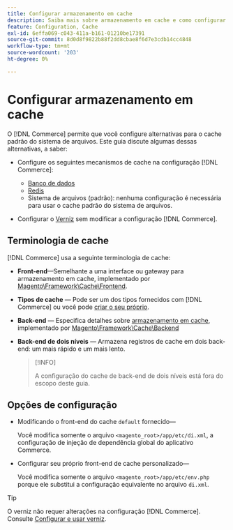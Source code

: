```yaml
---
title: Configurar armazenamento em cache
description: Saiba mais sobre armazenamento em cache e como configurar mecanismos de cache para o aplicativo do Adobe Commerce.
feature: Configuration, Cache
exl-id: 6effa069-c043-411a-b161-01210be17391
source-git-commit: 8d0d8f9822b88f2dd8cbae8f6d7e3cdb14cc4848
workflow-type: tm+mt
source-wordcount: '203'
ht-degree: 0%

---
```


# Configurar armazenamento em cache

O [!DNL Commerce] permite que você configure alternativas para o cache padrão do sistema de arquivos. Este guia discute algumas dessas alternativas, a saber:

- Configure os seguintes mecanismos de cache na configuração [!DNL Commerce]:

   - [Banco de dados](https://developer.adobe.com/commerce/php/development/cache/partial/database-caching/)
   - [Redis](config-redis.md)
   - Sistema de arquivos (padrão): nenhuma configuração é necessária para usar o cache padrão do sistema de arquivos.

- Configurar o [Verniz](config-varnish.md) sem modificar a configuração [!DNL Commerce].

## Terminologia de cache

[!DNL Commerce] usa a seguinte terminologia de cache:

- **Front-end**—Semelhante a uma interface ou gateway para armazenamento em cache, implementado por [Magento\Framework\Cache\Frontend](https://github.com/magento/magento2/tree/2.4/lib/internal/Magento/Framework/Cache/Frontend).
- **Tipos de cache** — Pode ser um dos tipos fornecidos com [!DNL Commerce] ou você pode [criar o seu próprio](https://developer.adobe.com/commerce/php/development/cache/partial/cache-type/).
- **Back-end** — Especifica detalhes sobre [armazenamento em cache](https://framework.zend.com/manual/1.12/en/zend.cache.backends.html), implementado por [Magento\Framework\Cache\Backend](https://github.com/magento/magento2/tree/2.4/lib/internal/Magento/Framework/Cache/Backend)
- **Back-end de dois níveis** — Armazena registros de cache em dois back-end: um mais rápido e um mais lento.

  >[!INFO]
  >
  >A configuração do cache de back-end de dois níveis está fora do escopo deste guia.

## Opções de configuração

- Modificando o front-end do cache `default` fornecido—

  Você modifica somente o arquivo `<magento_root>/app/etc/di.xml`, a configuração de injeção de dependência global do aplicativo Commerce.

- Configurar seu próprio front-end de cache personalizado—

  Você modifica somente o arquivo `<magento_root>/app/etc/env.php` porque ele substitui a configuração equivalente no arquivo `di.xml`.

>[!TIP]
>
>O verniz não requer alterações na configuração [!DNL Commerce]. Consulte [Configurar e usar verniz](config-varnish.md).

